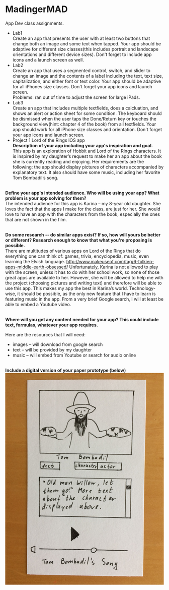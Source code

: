 # MadingerMAD
App Dev class assignments.
- Lab1
<br> Create an app that presents the user with at least two buttons that change both an image and some text when tapped. Your app should be adaptive for different size classes(this includes portrait and landscape orientations and different device sizes). Don't forget to include app icons and a launch screen as well.
- Lab2
<br> Create an app that uses a segmented control, switch, and slider to change an image and the contents of a label including the text, text size, capitalization, and either font or text color. Your app should be adaptive for all iPhones size classes. Don't forget your app icons and launch screen.
<br> Problems: ran out of time to adjust the screen for large iPads.
- Lab3
<br> Create an app that includes multiple textfields, does a calcluation, and shows an alert or action sheet for some condition. The keyboard should be dismissed when the user taps the Done/Return key or touches the background view(hint: chapter 4 of the book) from all textfields. Your app should work for all iPhone size classes and orientation. Don't forget your app icons and launch screen.
- Project 1 Lord of the Rings IOS app
<br> __Description of your app including your app's inspiration and goal.__
<br>	This app is an exploration of Hobbit and Lord of the Rings characters. It is inspired by my daughter’s request to make her an app about the book she is currently reading and enjoying. Her requirements are the following: the app should display pictures of characters accompanied by explanatory text. It also should have some music, including her favorite Tom Bombadil’s song.

<br> __Define your app's intended audience. Who will be using your app? What problem is your app solving for them?__
<br>	The intended audience for this app is Karina – my 8-year old daughter. She loves the fact that the apps I make for the class, are just for her. She would love to have an app with the characters from the book, especially the ones that are not shown in the film. 

<br> __Do some research -- do similar apps exist? If so, how will yours be better or different? Research enough to know that what you're proposing is possible.__
<br>	There are multitudes of various apps on Lord of the Rings that do everything one can think of: games, trivia, encyclopedia, music, even learning the Elvish language. http://www.makeuseof.com/tag/6-tolkien-apps-middle-earth-obsessed/
Unfortunately, Karina is not allowed to play with the screen, unless it has to do with her school work, so none of those great apps are available to her. However, she will be allowed to help me with the project (choosing pictures and writing text) and therefore will be able to use this app. This makes my app the best in Karina’s world.
Technology-wise, it should be possible, as the only new feature that I have to learn is featuring music in the app. From a very brief Google search, I will at least be able to embed a Youtube video.

<br> __Where will you get any content needed for your app? This could include text, formulas, whatever your app requires.__

Here are the resources that I will need:
- images – will download from google search
- text – will be provided by my daughter
- music – will embed from Youtube or search for audio online

<br> __Include a digital version of your paper prototype (below)__
![alt text](screenshots/IMG_0001.JPG)




